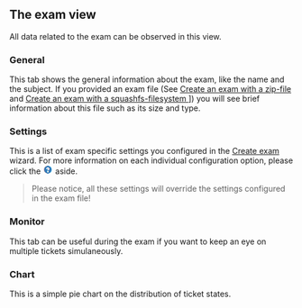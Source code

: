 ## The exam view

All data related to the exam can be observed in this view.

### General

This tab shows the general information about the exam, like the name and the subject. If you provided an exam file (See [Create an exam with a zip-file](create-zip-exam-file.md) and [Create an exam with a squashfs-filesystem ](create-squashfs-exam-file.md)]) you will see brief information about this file such as its size and type.

### Settings

This is a list of exam specific settings you configured in the [Create exam](../exam/create) wizard. For more information on each individual configuration option, please click the ![Questionmark](img/questionmark.png) aside.


> Please notice, all these settings will override the settings configured in the exam file!

### Monitor

This tab can be useful during the exam if you want to keep an eye on multiple tickets simulaneously.

### Chart

This is a simple pie chart on the distribution of ticket states.